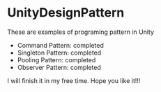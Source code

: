 # UnityDesignPattern
These are examples of programing pattern in Unity

- Command Pattern: completed
- Singleton Pattern: completed
- Pooling Pattern: completed
- Observer Pattern: completed

I will finish it in my free time.
Hope you like it!!!
